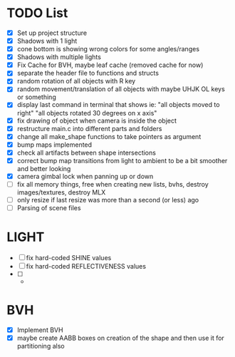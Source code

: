 # TODO List

- [x] Set up project structure
- [x] Shadows with 1 light
- [x] cone bottom is showing wrong colors for some angles/ranges
- [x] Shadows with multiple lights
- [x] Fix Cache for BVH, maybe leaf cache (removed cache for now)
- [x] separate the header file to functions and structs
- [x] random rotation of all objects with R key
- [x] random movement/translation of all objects with maybe UHJK OL keys or something
- [x] display last command in terminal that shows ie: "all objects moved to right" "all objects rotated 30 degrees on x axis"
- [x] fix drawing of object when camera is inside the object
- [x] restructure main.c into different parts and folders
- [x] change all make_shape functions to take pointers as argument
- [x] bump maps implemented
- [x] check all artifacts between shape intersections
- [x] correct bump map transitions from light to ambient to be a bit smoother and better looking
- [x] camera gimbal lock when panning up or down
- [ ] fix all memory things, free when creating new lists, bvhs, destroy images/textures, destroy MLX
- [ ] only resize if last resize was more than a second (or less) ago
- [ ] Parsing of scene files

# LIGHT
- [ ] fix hard-coded SHINE values
- [ ] fix hard-coded REFLECTIVENESS values
- [ ] -

# BVH
- [x] Implement BVH
- [x] maybe create AABB boxes on creation of the shape and then use it for partitioning also